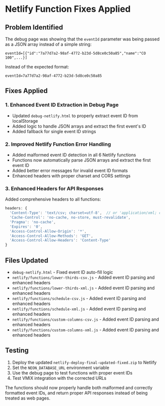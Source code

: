 # Netlify Function Fixes Applied

## Problem Identified
The debug page was showing that the `eventId` parameter was being passed as a JSON array instead of a simple string:
```
eventId=[{"id":"7a77d7a2-98af-4772-b23d-5d8ce0c50a85","name":"CO 100",...}]
```

Instead of the expected format:
```
eventId=7a77d7a2-98af-4772-b23d-5d8ce0c50a85
```

## Fixes Applied

### 1. Enhanced Event ID Extraction in Debug Page
- Updated `debug-netlify.html` to properly extract event ID from localStorage
- Added logic to handle JSON arrays and extract the first event's ID
- Added fallback for single event ID strings

### 2. Improved Netlify Function Error Handling
- Added malformed event ID detection in all 6 Netlify functions
- Functions now automatically parse JSON arrays and extract the first event ID
- Added better error messages for invalid event ID formats
- Enhanced headers with proper charset and CORS settings

### 3. Enhanced Headers for API Responses
Added comprehensive headers to all functions:
```javascript
headers: { 
  'Content-Type': 'text/csv; charset=utf-8',  // or 'application/xml; charset=utf-8'
  'Cache-Control': 'no-cache, no-store, must-revalidate',
  'Pragma': 'no-cache',
  'Expires': '0',
  'Access-Control-Allow-Origin': '*',
  'Access-Control-Allow-Methods': 'GET',
  'Access-Control-Allow-Headers': 'Content-Type'
}
```

## Files Updated
- `debug-netlify.html` - Fixed event ID auto-fill logic
- `netlify/functions/lower-thirds-csv.js` - Added event ID parsing and enhanced headers
- `netlify/functions/lower-thirds-xml.js` - Added event ID parsing and enhanced headers
- `netlify/functions/schedule-csv.js` - Added event ID parsing and enhanced headers
- `netlify/functions/schedule-xml.js` - Added event ID parsing and enhanced headers
- `netlify/functions/custom-columns-csv.js` - Added event ID parsing and enhanced headers
- `netlify/functions/custom-columns-xml.js` - Added event ID parsing and enhanced headers

## Testing
1. Deploy the updated `netlify-deploy-final-updated-fixed.zip` to Netlify
2. Set the `NEON_DATABASE_URL` environment variable
3. Use the debug page to test functions with proper event IDs
4. Test VMIX integration with the corrected URLs

The functions should now properly handle both malformed and correctly formatted event IDs, and return proper API responses instead of being treated as web pages.
